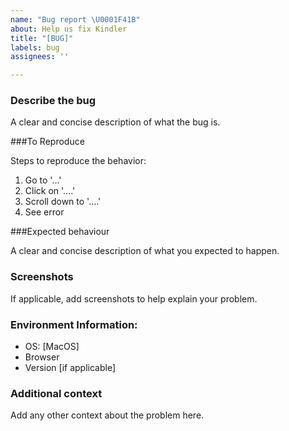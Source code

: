 ```yaml
---
name: "Bug report \U0001F41B"
about: Help us fix Kindler
title: "[BUG]"
labels: bug
assignees: ''

---
```


### Describe the bug

A clear and concise description of what the bug is.

###To Reproduce

Steps to reproduce the behavior:
1. Go to '...'
2. Click on '....'
3. Scroll down to '....'
4. See error

###Expected behaviour

A clear and concise description of what you expected to happen.

### Screenshots

If applicable, add screenshots to help explain your problem.

### Environment Information:

 - OS: [MacOS]
 - Browser
 - Version [if applicable]

### Additional context

Add any other context about the problem here.
